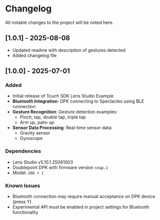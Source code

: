 # Changelog

All notable changes to the project will be noted here.


## [1.0.1] - 2025-08-08
- Updated readme with description of gestures detected
- Added changelog file

## [1.0.0] - 2025-07-01

### Added
- Initial release of Touch SDK Lens Studio Example
- **Bluetooth Integration**: DPK connecting to Spectacles using BLE connection
- **Gesture Recognition**: Gesture detection examples:
  - Pinch, tap, double tap, triple tap
  - Arm up, palm up
- **Sensor Data Processing**: Real-time sensor data:
  - Gravity sensor 
  - Gyroscope 


### Dependencies
- Lens Studio v5.10.1.25061003
- Doublepoint DPK with firmware version `snap.1`
- Model: `26D + 1`

### Known Issues
- Bluetooth connection may require manual acceptance on DPK device (press Y)
- Experimental API must be enabled in project settings for Bluetooth functionality
